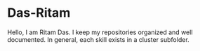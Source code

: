 # Das-Ritam

Hello, I am Ritam Das. I keep my repositories organized and well documented. In general, each skill exists in a cluster subfolder.
